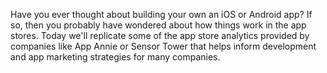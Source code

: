 Have you ever thought about building your own an iOS or Android app?
							If so, then you probably have wondered about how things work in the app stores.
							Today we'll replicate some of the app store analytics provided by companies 
							like App Annie or Sensor Tower that helps inform development and app marketing strategies for many companies.
